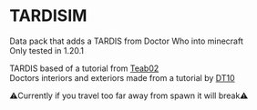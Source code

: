 # TARDISIM

Data pack that adds a TARDIS from Doctor Who into minecraft  
Only tested in 1.20.1

TARDIS based of a tutorial from [Teab02](https://www.youtube.com/playlist?list=PLPPZM0dYpGeWXb42RHSlOal0bNttv87RK)  
Doctors interiors and exteriors made from a tutorial by [DT10](https://www.youtube.com/playlist?list=PLh9SyriX73r6ijmkIypalNbWvd3vvEjSL)

:warning:Currently if you travel too far away from spawn it will break:warning: